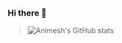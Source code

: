 ### Hi there 👋

<!--
**animesh-deka/animesh-deka** is a ✨ _special_ ✨ repository because its `README.md` (this file) appears on your GitHub profile.

Here are some ideas to get you started:

- 🔭 I’m currently working on object oriented programming through Java
- 🌱 I’m currently learning 
- 👯 I’m looking to collaborate on open source projects.
- 🤔 I’m looking for help with Data Structures and Algorithm
- 💬 Ask me about DevOps and Open Source
- 📫 How to reach me: 
- ⚡ Fun fact: 
-->

>![Animesh's GitHub stats](https://github-readme-stats.vercel.app/api?username=animesh-deka&theme=midnight-purple&show_icons=true) 
